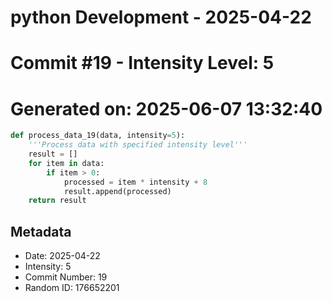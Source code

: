 ﻿# python Development - 2025-04-22
# Commit #19 - Intensity Level: 5
# Generated on: 2025-06-07 13:32:40
```python
def process_data_19(data, intensity=5):
    '''Process data with specified intensity level'''
    result = []
    for item in data:
        if item > 0:
            processed = item * intensity + 8
            result.append(processed)
    return result
```
## Metadata
- Date: 2025-04-22
- Intensity: 5
- Commit Number: 19
- Random ID: 176652201
